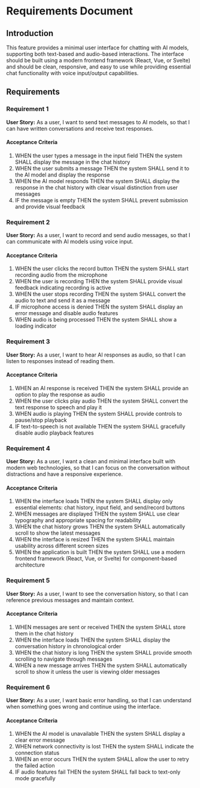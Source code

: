 # Requirements Document

## Introduction

This feature provides a minimal user interface for chatting with AI models, supporting both text-based and audio-based interactions. The interface should be built using a modern frontend framework (React, Vue, or Svelte) and should be clean, responsive, and easy to use while providing essential chat functionality with voice input/output capabilities.

## Requirements

### Requirement 1

**User Story:** As a user, I want to send text messages to AI models, so that I can have written conversations and receive text responses.

#### Acceptance Criteria

1. WHEN the user types a message in the input field THEN the system SHALL display the message in the chat history
2. WHEN the user submits a message THEN the system SHALL send it to the AI model and display the response
3. WHEN the AI model responds THEN the system SHALL display the response in the chat history with clear visual distinction from user messages
4. IF the message is empty THEN the system SHALL prevent submission and provide visual feedback

### Requirement 2

**User Story:** As a user, I want to record and send audio messages, so that I can communicate with AI models using voice input.

#### Acceptance Criteria

1. WHEN the user clicks the record button THEN the system SHALL start recording audio from the microphone
2. WHEN the user is recording THEN the system SHALL provide visual feedback indicating recording is active
3. WHEN the user stops recording THEN the system SHALL convert the audio to text and send it as a message
4. IF microphone access is denied THEN the system SHALL display an error message and disable audio features
5. WHEN audio is being processed THEN the system SHALL show a loading indicator

### Requirement 3

**User Story:** As a user, I want to hear AI responses as audio, so that I can listen to responses instead of reading them.

#### Acceptance Criteria

1. WHEN an AI response is received THEN the system SHALL provide an option to play the response as audio
2. WHEN the user clicks play audio THEN the system SHALL convert the text response to speech and play it
3. WHEN audio is playing THEN the system SHALL provide controls to pause/stop playback
4. IF text-to-speech is not available THEN the system SHALL gracefully disable audio playback features

### Requirement 4

**User Story:** As a user, I want a clean and minimal interface built with modern web technologies, so that I can focus on the conversation without distractions and have a responsive experience.

#### Acceptance Criteria

1. WHEN the interface loads THEN the system SHALL display only essential elements: chat history, input field, and send/record buttons
2. WHEN messages are displayed THEN the system SHALL use clear typography and appropriate spacing for readability
3. WHEN the chat history grows THEN the system SHALL automatically scroll to show the latest messages
4. WHEN the interface is resized THEN the system SHALL maintain usability across different screen sizes
5. WHEN the application is built THEN the system SHALL use a modern frontend framework (React, Vue, or Svelte) for component-based architecture

### Requirement 5

**User Story:** As a user, I want to see the conversation history, so that I can reference previous messages and maintain context.

#### Acceptance Criteria

1. WHEN messages are sent or received THEN the system SHALL store them in the chat history
2. WHEN the interface loads THEN the system SHALL display the conversation history in chronological order
3. WHEN the chat history is long THEN the system SHALL provide smooth scrolling to navigate through messages
4. WHEN a new message arrives THEN the system SHALL automatically scroll to show it unless the user is viewing older messages

### Requirement 6

**User Story:** As a user, I want basic error handling, so that I can understand when something goes wrong and continue using the interface.

#### Acceptance Criteria

1. WHEN the AI model is unavailable THEN the system SHALL display a clear error message
2. WHEN network connectivity is lost THEN the system SHALL indicate the connection status
3. WHEN an error occurs THEN the system SHALL allow the user to retry the failed action
4. IF audio features fail THEN the system SHALL fall back to text-only mode gracefully